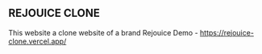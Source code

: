 ## REJOUICE CLONE
This website a clone website of a brand Rejouice 
Demo - https://rejouice-clone.vercel.app/
